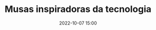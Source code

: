 ---
title: 'Musas inspiradoras da tecnologia'
type: palestra
speakers:
  - Alice
picture: /assets/images/schedule/alice.jpg
linkedin: 
twitter: 
instagram: 
date: '2022-10-07 15:00'
rooms:
  - 6
---